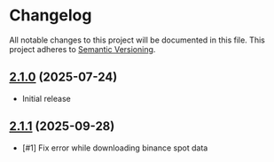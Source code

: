 # Changelog
All notable changes to this project will be documented in this file. This project adheres to [Semantic Versioning](http://semver.org/).

## [2.1.0](https://github.com/vitakot/crypto_data_downloader/releases/tag/v2.1.0) (2025-07-24)

- Initial release

## [2.1.1](https://github.com/vitakot/crypto_data_downloader/releases/tag/v2.1.0) (2025-09-28)

- [#1] Fix error while downloading binance spot data